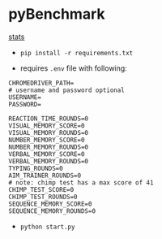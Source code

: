 # pyBenchmark

[stats](https://humanbenchmark.com/users/61d38d0330fd1c0009337ce3)

- `pip install -r requirements.txt`

- requires `.env` file with following:

```
CHROMEDRIVER_PATH=
# username and password optional
USERNAME=
PASSWORD=

REACTION_TIME_ROUNDS=0
VISUAL_MEMORY_SCORE=0
VISUAL_MEMORY_ROUNDS=0
NUMBER_MEMORY_SCORE=0
NUMBER_MEMORY_ROUNDS=0
VERBAL_MEMORY_SCORE=0
VERBAL_MEMORY_ROUNDS=0
TYPING_ROUNDS=0
AIM_TRAINER_ROUNDS=0
# note: chimp test has a max score of 41
CHIMP_TEST_SCORE=0
CHIMP_TEST_ROUNDS=0
SEQUENCE_MEMORY_SCORE=0
SEQUENCE_MEMORY_ROUNDS=0
```

- `python start.py`
